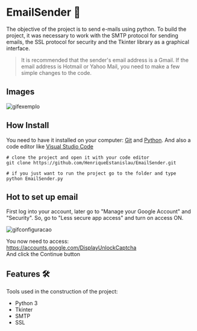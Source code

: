 # EmailSender :e-mail:

The objective of the project is to send e-mails using python. To build the project, it was necessary to work with the SMTP protocol for sending emails, the SSL protocol for security and the Tkinter library as a graphical interface. 
> It is recommended that the sender's email address is a Gmail. If the email address is Hotmail or Yahoo Mail, you need to make a few simple changes to the code.

## Images
![gifexemplo](https://user-images.githubusercontent.com/65318224/113232182-0522e780-9273-11eb-9029-e4a83515d0a8.gif)  

## How Install
You need to have it installed on your computer: [Git](https://git-scm.com/) and [Python](https://www.python.org/downloads/).
And also a code editor like [Visual Studio Code](https://code.visualstudio.com/)
```
# clone the project and open it with your code editor
git clone https://github.com/HenriqueEstanislau/EmailSender.git

# if you just want to run the project go to the folder and type
python EmailSender.py
```

## Hot to set up email
First log into your account, later go to "Manage your Google Account" and "Security". So, go to "Less secure app access" and turn on access ON.  
  
![gifconfiguracao](https://user-images.githubusercontent.com/65318224/113228591-955d2e80-926b-11eb-9237-482bcdd5591e.gif)  
  
You now need to access: https://accounts.google.com/DisplayUnlockCaptcha  
And click the Continue button  

## Features :hammer_and_wrench:
Tools used in the construction of the project:
- Python 3
- Tkinter
- SMTP
- SSL
